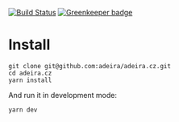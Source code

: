 [![Build Status](https://travis-ci.org/adeira/adeira.cz.svg?branch=master)](https://travis-ci.org/adeira/adeira.cz)
[![Greenkeeper badge](https://badges.greenkeeper.io/adeira/adeira.cz.svg)](https://greenkeeper.io/)

# Install

```
git clone git@github.com:adeira/adeira.cz.git
cd adeira.cz
yarn install
```

And run it in development mode:

```
yarn dev
```
